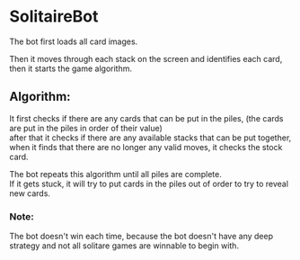 # SolitaireBot

The bot first loads all card images.

Then it moves through each stack on the screen and identifies each card, then it starts the game algorithm.

## Algorithm:
It first checks if there are any cards that can be put in the piles, (the cards are put in the piles in order of their value)  
after that it checks if there are any available stacks that can be put together,  
when it finds that there are no longer any valid moves, it checks the stock card.

The bot repeats this algorithm until all piles are complete.  
If it gets stuck, it will try to put cards in the piles out of order to try to reveal new cards.

### Note:
The bot doesn't win each time, because the bot doesn't have any deep strategy and not all solitare games are winnable to begin with.

